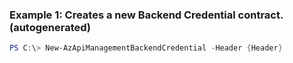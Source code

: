 ### Example 1: Creates a new Backend Credential contract. (autogenerated)
```powershell
PS C:\> New-AzApiManagementBackendCredential -Header {Header}
```

